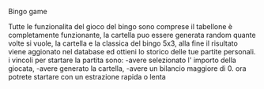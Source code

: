 Bingo game

Tutte le funzionalita del gioco del bingo sono comprese il tabellone è completamente funzionante, la cartella puo essere generata random quante volte si vuole, la cartella e la classica del bingo 5x3, alla fine il risultato viene aggionato nel database ed ottieni lo storico delle tue partite personali.
i vincoli per startare la partita sono:
-avere selezionato l' importo della giocata,
-avere generato la cartella,
-avere un bilancio maggiore di 0.
ora potrete startare con un estrazione rapida o lenta